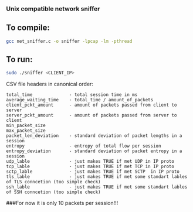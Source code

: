 ### Unix compatible network sniffer

## To compile:
```bash
gcc net_sniffer.c -o sniffer -lpcap -lm -pthread
```

## To run:
```bash
sudo ./sniffer <CLIENT_IP>
```

CSV file headers in canonical order:
```
total_time              - total session time in ms
average_waiting_time    - total_time / amount_of_packets
client_pckt_amount      - amount of packets passed from client to server
server_pckt_amount      - amount of packets passed from server to client
min_packet_size
max_packet_size
packet_len_deviation    - standard deviation of packet lengths in a session
entropy                 - entropy of total flow per session
entropy_deviation       - standard deviation of packet entropy in a session
udp_lable               - just makes TRUE if met UDP in IP proto
tcp_lable               - just makes TRUE if met TCP in IP proto
sctp_lable              - just makes TRUE if met SCTP  in IP proto
tls_lable               - just makes TRUE if met some standart lables of TLS conncetion (too simple check)
ssh_lable               - just makes TRUE if met some standart lables of SSH conncetion (too simple check)
```

###For now it is only 10 packets per session!!!